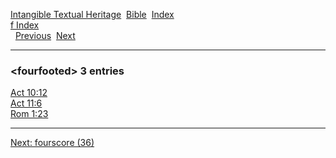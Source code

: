 [Intangible Textual Heritage](../../index)  [Bible](../index) 
[Index](index)   
[f Index](_f_)  
  [Previous](c04493)  [Next](c04495) 

------------------------------------------------------------------------

### &lt;fourfooted&gt; 3 entries

[Act 10:12](../kjv/act010.htm#012)  
[Act 11:6](../kjv/act011.htm#006)  
[Rom 1:23](../kjv/rom001.htm#023)  

------------------------------------------------------------------------

[Next: fourscore (36)](c04495)
